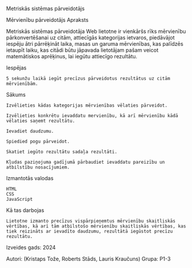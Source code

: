Metriskās sistēmas pārveidotājs

Mērvienību pārveidotājs
Apraksts

Metriskās sistēmas pārveidotāja Web lietotne ir vienkāršs rīks mērvienību pārkonvertēšanai uz citām, attiecīgās kategorijas ietvaros, piedāvājot iespēju ātri pārrēķināt laika, masas un garuma mērvienības, kas palīdzēs ietaupīt laiku, kas citādi būtu jāpavada lietotājam pašam veicot matemātiskos aprēķinus, lai iegūtu attiecīgo rezultātu. 

Iespējas

    5 sekunžu laikā iegūt precīzus pārveidotus rezultātus uz citām mērvienībām.

Sākums

    Izvēlieties kādas kategorijas mērvienības vēlaties pārveidot.

    Izvēlieties konkrētu ievaddatu mervienību, kā arī mērvienību kādā vēlaties saņemt rezultātu.

    Ievadiet daudzumu.

    Spiedied pogu pārveidot.

    Skatiet iegūto rezultātu sadaļa rezultāti.

    Kļudas paziņojuma gadījumā pārbaudiet ievaddatu pareizību un atbilstību nosacījumiem.

Izmantotās valodas

    HTML
    CSS
    JavaScript

Kā tas darbojas

    Lietotne izmanto precīzus vispārpieņemtus mērvienību skaitliskās vērtības, kā arī tām atbilstošo mērvienību skaitliskās vērtības, kas tiek reizināts ar ievadīto daudzumu, rezultātā iegūstot precīzu rezultātu.



Izveides gads: 2024

Autori: (Kristaps Tože, Roberts Stāds, Lauris Kraučuns)
Grupa: P1-3